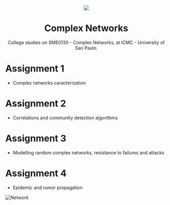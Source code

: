 <p align="center">
  <img src="https://media.giphy.com/media/xT4uQF7h39mlsF5czK/giphy.gif"/>
  <h1 align="center">Complex Networks</h1>
  <p align="center">College studies on SME0130 - Complex Networks, at ICMC - University of Sao Paulo.</p>
</p>


# Assignment 1
* Complex networks caracterization

# Assignment 2
* Correlations and community detection algorithms

# Assignment 3
* Modelling random complex networks, resistance to failures and attacks

# Assignment 4
* Epidemic and rumor propagation

![Network](http://quantifiedself.com/wp-content/uploads/2015/07/Graph4_red_black.png)
